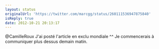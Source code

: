 ```yaml
---
layout: status
originalUrl: 'https://twitter.com/marcgg/status/260111536947875840'
isReply: true
date: 2012-10-21 20:13:17
---
```


@CamilleRoux J'ai posté l'article en exclu mondiale ^^ Je commencerais à communiquer plus dessus demain matin.
